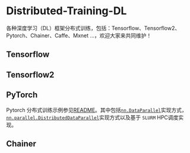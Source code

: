 # Distributed-Training-DL
各种深度学习（DL）框架分布式训练，包括：Tensorflow、Tensorflow2、Pytorch、Chainer、Caffe、Mxnet ...，欢迎大家来共同维护！

## Tensorflow

## Tensorflow2

## PyTorch

Pytorch 分布式训练示例参见[README](./pytorch/README.md)。其中包括[`nn.DataParallel`](./pytorch/data_parallel.py)实现方式，[`nn.parallel.DistributedDataParallel`](./pytorch/distributed_data_parallel.py)实现方式以及基于 `SLURM` HPC调度实现。

## Chainer

